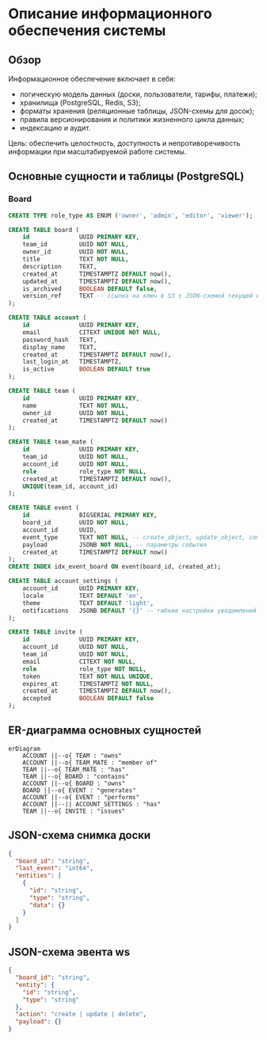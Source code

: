 # Описание информационного обеспечения системы

## Обзор
Информационное обеспечение включает в себя:
- логическую модель данных (доски, пользователи, тарифы, платежи);
- хранилища (PostgreSQL, Redis, S3);
- форматы хранения (реляционные таблицы, JSON-схемы для досок);
- правила версионирования и политики жизненного цикла данных;
- индексацию и аудит.

Цель: обеспечить целостность, доступность и непротиворечивость информации при масштабируемой работе системы.

## Основные сущности и таблицы (PostgreSQL)

### Board
```sql
CREATE TYPE role_type AS ENUM ('owner', 'admin', 'editor', 'viewer');

CREATE TABLE board (
    id              UUID PRIMARY KEY,
    team_id         UUID NOT NULL,
    owner_id        UUID NOT NULL,
    title           TEXT NOT NULL,
    description     TEXT,
    created_at      TIMESTAMPTZ DEFAULT now(),
    updated_at      TIMESTAMPTZ DEFAULT now(),
    is_archived     BOOLEAN DEFAULT false,
    version_ref     TEXT -- ссылка на ключ в S3 с JSON-схемой текущей версии
);

CREATE TABLE account (
    id              UUID PRIMARY KEY,
    email           CITEXT UNIQUE NOT NULL,
    password_hash   TEXT,
    display_name    TEXT,
    created_at      TIMESTAMPTZ DEFAULT now(),
    last_login_at   TIMESTAMPTZ,
    is_active       BOOLEAN DEFAULT true
);

CREATE TABLE team (
    id              UUID PRIMARY KEY,
    name            TEXT NOT NULL,
    owner_id        UUID NOT NULL,
    created_at      TIMESTAMPTZ DEFAULT now()
);

CREATE TABLE team_mate (
    id              UUID PRIMARY KEY,
    team_id         UUID NOT NULL,
    account_id      UUID NOT NULL,
    role            role_type NOT NULL,    
    created_at      TIMESTAMPTZ DEFAULT now(),
    UNIQUE(team_id, account_id)
);

CREATE TABLE event (
    id              BIGSERIAL PRIMARY KEY,
    board_id        UUID NOT NULL,
    account_id      UUID,
    event_type      TEXT NOT NULL, -- create_object, update_object, comment и т.п.
    payload         JSONB NOT NULL, -- параметры события
    created_at      TIMESTAMPTZ DEFAULT now()
);
CREATE INDEX idx_event_board ON event(board_id, created_at);

CREATE TABLE account_settings (
    account_id      UUID PRIMARY KEY,
    locale          TEXT DEFAULT 'en',
    theme           TEXT DEFAULT 'light',
    notifications   JSONB DEFAULT '{}' -- гибкие настройки уведомлений
);

CREATE TABLE invite (
    id              UUID PRIMARY KEY,
    account_id      UUID NOT NULL,
    team_id         UUID NOT NULL,
    email           CITEXT NOT NULL,
    role            role_type NOT NULL,
    token           TEXT NOT NULL UNIQUE,
    expires_at      TIMESTAMPTZ NOT NULL,
    created_at      TIMESTAMPTZ DEFAULT now(),
    accepted        BOOLEAN DEFAULT false
);
```

## ER-диаграмма основных сущностей

```mermaid
erDiagram
    ACCOUNT ||--o{ TEAM : "owns"
    ACCOUNT ||--o{ TEAM_MATE : "member of"
    TEAM ||--o{ TEAM_MATE : "has"
    TEAM ||--o{ BOARD : "contains"
    ACCOUNT ||--o{ BOARD : "owns"
    BOARD ||--o{ EVENT : "generates"
    ACCOUNT ||--o{ EVENT : "performs"
    ACCOUNT ||--|| ACCOUNT_SETTINGS : "has"
    TEAM ||--o{ INVITE : "issues"
```

## JSON-схема снимка доски

```json
{
  "board_id": "string",
  "last_event": "int64", 
  "entities": [
    {
      "id": "string",
      "type": "string", 
      "data": {}
    }
  ]
}
```
## JSON-схема эвента ws

```json
{
  "board_id": "string",
  "entity": {
    "id": "string",
    "type": "string"
  },
  "action": "create | update | delete",
  "payload": {}
}
```
